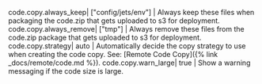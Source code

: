 code.copy.always_keep| ["config/jets/env"] | Always keep these files when packaging the code.zip that gets uploaded to s3 for deployment.
code.copy.always_remove| ["tmp"] | Always remove these files from the code.zip package that gets uploaded to s3 for deployment.
code.copy.strategy| auto | Automatically decide the copy strategy to use when creating the code copy. See: [Remote Code Copy]({% link _docs/remote/code.md %}).
code.copy.warn_large| true | Show a warning messaging if the code size is large.